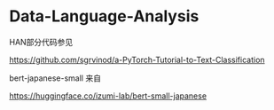 # Data-Language-Analysis
HAN部分代码参见 

https://github.com/sgrvinod/a-PyTorch-Tutorial-to-Text-Classification

bert-japanese-small 来自

https://huggingface.co/izumi-lab/bert-small-japanese
